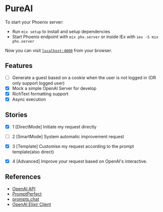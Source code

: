 # PureAI

To start your Phoenix server:

  * Run `mix setup` to install and setup dependencies
  * Start Phoenix endpoint with `mix phx.server` or inside IEx with `iex -S mix phx.server`

Now you can visit [`localhost:4000`](http://localhost:4000) from your browser.

## Features

  - [ ] Generate a guest based on a cookie when the user is not logged in (OR only support logged user)
  - [x] Mock a simple OpenAI Server for develop
  - [x] RichText formatting support
  - [x] Async execution

## Stories

  - [x] 1 [DirectMode] Initiate my request directly
  - [ ] 2 [SmartMode] System automatic improvement request
  - [x] 3 [Template] Customise my request according to the prompt template(also direct)
  - [x] 4 [Advanced] Improve your request based on OpenAI's interactive.


## References

  - [OpenAI API](https://platform.openai.com/docs/api-reference/chat/create)
  - [PromptPerfect](https://promptperfect.jinaai.cn/prompts)
  - [prompts.chat](https://prompts.chat/#act-as-a-linux-terminal)
  - [OpenAI Elixir Client](https://github.com/mgallo/openai.ex)